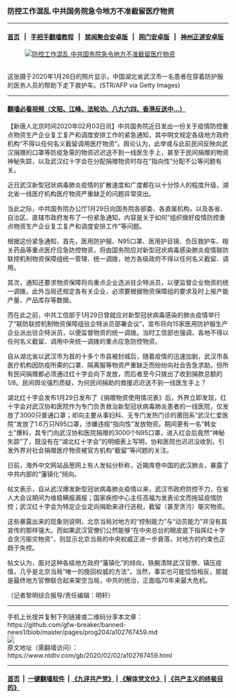 ### 防控工作混乱 中共国务院急令地方不准截留医疗物资
------------------------

#### [首页](https://github.com/gfw-breaker/banned-news1/blob/master/README.md) &nbsp;&nbsp;|&nbsp;&nbsp; [手把手翻墙教程](https://github.com/gfw-breaker/guides/wiki) &nbsp;&nbsp;|&nbsp;&nbsp; [禁闻聚合安卓版](https://github.com/gfw-breaker/bn-android) &nbsp;&nbsp;|&nbsp;&nbsp; [网门安卓版](https://github.com/oGate2/oGate) &nbsp;&nbsp;|&nbsp;&nbsp; [神州正道安卓版](https://github.com/SzzdOgate/update) 



<div><div class="featured_image">
 <a href="https://i.ntdtv.com/assets/uploads/2020/02/GettyImages-1196649956-1.jpg" target="_blank">
  <figure>
   <img alt="防控工作混乱 中共国务院急令地方不准截留医疗物资" src="https://i.ntdtv.com/assets/uploads/2020/02/GettyImages-1196649956-1-800x450.jpg"/>
  </figure><br/>
 </a>
 <span class="caption">
  这张摄于2020年1月26日的照片显示，中国湖北省武汉市一名患者在穿着防护服的医务人员的帮助下走下救护车。(STR/AFP via Getty Images)
 </span>
</div>
</div><hr/>

#### [翻墙必看视频（文昭、江峰、法轮功、八九六四、香港反送中...）](http://167.172.214.107/home.html)

<div><div class="post_content" itemprop="articleBody">
 <p>
  【新唐人北京时间2020年02月03日讯】中共国务院近日发出一份关于疫情防控重点物资生产企业复工复产和调度安排工作的紧急通知，其中明文规定各级地方政府机构“不得以任何名义截留调用医疗物资”。舆论认为，此举或与此前民间反映向武汉捐赠的口罩等防疫急需的物资迟迟送不到一线医生手上，甚至于民间捐赠的物资神秘失踪，以及武汉红十字会在分配捐赠物资时存在“指向性”分配不公等问题有关。
 </p>
 <p>
  近日武汉新型冠状病毒肺炎疫情的扩散速度和广度都在以十分惊人的程度升级，湖北省一线医疗机构医疗物资严重缺乏的问题异常突出。
 </p>
 <p>
  当此之际，中共国务院办公厅1月29日向国务院各部委、各直属机构，以及各省、自治区、直辖市政府发布了一份紧急通知，内容是关于如何“组织做好疫情防控重点物资生产企业复工复产和调度安排工作”等问题。
 </p>
 <p>
  根据这份紧急通知，首先，医用防护服、N95口罩、医用护目镜、负压救护车、相关药品等重点医疗应急防控物资，将由国务院应对新型冠状病毒感染肺炎疫情联防联控机制物资保障组统一管理、统一调拨，地方各级政府不得以任何名义截留、调用。
 </p>
 <p>
  其次，通知还要求物资保障将向重点企业选派驻企特派员，以便监督企业物资的统一调拨。此外当局还规定各有关企业，必须要根据物资保障组的要求及时上报产能产量、产品库存等数据。
 </p>
 <p>
  而在此之前，中共工信部于1月29日曾就应对新型冠状病毒感染的肺炎疫情举行了“联防联控机制物资保障组驻企特派员部署会议”，宣布将向15家医用防护服生产企业派出驻企特派员，以便监督物资的统一调拨。当时工信部也强调，各地不得以任何名义截留、调用中央统一调拨的重点应急防控物资。
 </p>
 <p>
  自从湖北省以武汉市为首的十多个市县被封城后，随着疫情的迅速加剧，武汉市各医疗机构因防疫所需的口罩、隔离服等物资严重缺乏而纷纷向社会告急求助。但所有民间捐赠都必须通过红十字会向下发放，而后者至今只拨出了收到捐款总额的1/8。民间舆论强烈质疑，为何民间捐助的救援迟迟送不到一线医生手上？
 </p>
 <p>
  湖北红十字会发布1月29日发布了《捐赠物资使用情况表》后，外界立即发现，红十字会对武汉协和医院作为专门负责救治新型冠状病毒肺炎患者的一线医院，仅发放了3000只普通口罩；却向主要从事妇科、无专门发热门诊的莆田系“武汉仁爱医院”发放了1.6万只N95口罩，涉嫌违规“指向性”发放物资。期间更有一名“韩女士”爆料，其专门向武汉协和医院捐赠的3000个N95口罩，进入红会后竟然“神秘失踪”了，既没有在“湖北红十字会”的明细表上写明，协和医院也迟迟没收到，引发外界对社会捐赠医疗物资被官方机构“截留”等问题的关注。
 </p>
 <p>
  日前，海外中文网站品葱网上有人发帖分析称，近期席卷中国的武汉肺炎，暴露了中共内部的“藩镇化”倾向。
 </p>
 <p>
  帖文表示，自从武汉爆发新型冠状病毒肺炎疫情以来，武汉市政府防控不力，在省人大会议期间为维稳瞒报漏报；国家疾控中心主任高福为发表论文而拖延疫情防控；武汉红十字会为特定企业定向捐助来进行逃税，截留（甚至贪污）赈灾物资。
 </p>
 <p>
  这些暴露出来的现象则说明，北京当局对地方的“控制能力”与“动员能力”并没有其宣传的那样强大。而如果武汉官僚们公然能够“在中央总台的眼皮底下指挥红十字会贪污赈灾物资”，则显示北京当局的中央权威正进一步衰落，对地方的约束也正趋于失控。
 </p>
 <p>
  帖文认为，面对这种各级地方政府“藩镇化”的倾向，铁腕清除武汉官僚、镇压疫情，几乎是北京当局“唯一的挽回权威的方法”。当然，事实也可能恰恰相反，那就是最终地方官僚联合起来架空当局，中共的统治，正面临70年来最大危机。
 </p>
 <p>
  （记者黎明综合报导/责任编辑：明轩）
 </p>
 <div class="single_ad">
 </div>
</div>
</div>
<hr/>
手机上长按并复制下列链接或二维码分享本文章：<br/>
https://github.com/gfw-breaker/banned-news1/blob/master/pages/prog204/a102767459.md <br/>
<a href='https://github.com/gfw-breaker/banned-news1/blob/master/pages/prog204/a102767459.md'><img src='https://github.com/gfw-breaker/banned-news1/blob/master/pages/prog204/a102767459.md.png'/></a> <br/>
原文地址（需翻墙访问）：https://www.ntdtv.com/gb/2020/02/02/a102767459.html


------------------------
#### [首页](https://github.com/gfw-breaker/banned-news1/blob/master/README.md) &nbsp;|&nbsp; [一键翻墙软件](https://github.com/gfw-breaker/nogfw/blob/master/README.md) &nbsp;| [《九评共产党》](https://github.com/gfw-breaker/9ping.md/blob/master/README.md#九评之一评共产党是什么) | [《解体党文化》](https://github.com/gfw-breaker/jtdwh.md/blob/master/README.md) | [《共产主义的终极目的》](https://github.com/gfw-breaker/gczydzjmd.md/blob/master/README.md)


<img src='http://gfw-breaker.win/banned-news/pages/prog204/a102767459.md' width='0px' height='0px'/>